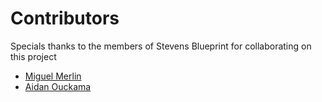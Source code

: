 # Contributors

Specials thanks to the members of Stevens Blueprint for collaborating on this project

- [Miguel Merlin](https://github.com/miguel-merlin)
- [Aidan Ouckama](https://github.com/ouckah)